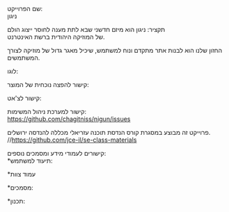 שם הפרוייקט:  
ניגון

תקציר:
ניגון הוא מיזם חדשני שבא לתת מענה לחוסר ייצוג הולם  
של המוזיקה היהודית ברשת האינטרנט.

החזון שלנו הוא לבנות אתר מתקדם ונוח למשתמש, שיכיל מאגר גדול של מוזיקה לצורך המשתמשים.  

לוגו:  

קישור להפצה נוכחית של המוצר:  

קישור לצ'אט:  

קישור למערכת ניהול המשימות:  
https://github.com/chagitniss/nigun/issues  

פרוייקט זה מבוצע במסגרת קורס הנדסת תוכנה עזריאלי מכללה להנדסה ירושלים.
//https://github.com/jce-il/se-class-materials  

קישורים לעמודי מידע ומסמכים נוספים:  
*תיעוד למשתמש:  

*עמוד צוות  
  
*מסמכים:  
  
*תכנון:  
  




